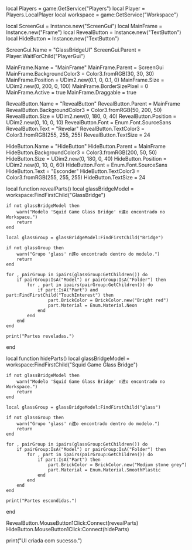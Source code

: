 local Players = game:GetService("Players")
local Player = Players.LocalPlayer
local workspace = game:GetService("Workspace")

local ScreenGui = Instance.new("ScreenGui")
local MainFrame = Instance.new("Frame")
local RevealButton = Instance.new("TextButton")
local HideButton = Instance.new("TextButton")

ScreenGui.Name = "GlassBridgeUI"
ScreenGui.Parent = Player:WaitForChild("PlayerGui")

MainFrame.Name = "MainFrame"
MainFrame.Parent = ScreenGui
MainFrame.BackgroundColor3 = Color3.fromRGB(30, 30, 30)
MainFrame.Position = UDim2.new(0.1, 0, 0.1, 0)
MainFrame.Size = UDim2.new(0, 200, 0, 100)
MainFrame.BorderSizePixel = 0
MainFrame.Active = true
MainFrame.Draggable = true

RevealButton.Name = "RevealButton"
RevealButton.Parent = MainFrame
RevealButton.BackgroundColor3 = Color3.fromRGB(50, 200, 50)
RevealButton.Size = UDim2.new(0, 180, 0, 40)
RevealButton.Position = UDim2.new(0, 10, 0, 10)
RevealButton.Font = Enum.Font.SourceSans
RevealButton.Text = "Revelar"
RevealButton.TextColor3 = Color3.fromRGB(255, 255, 255)
RevealButton.TextSize = 24

HideButton.Name = "HideButton"
HideButton.Parent = MainFrame
HideButton.BackgroundColor3 = Color3.fromRGB(200, 50, 50)
HideButton.Size = UDim2.new(0, 180, 0, 40)
HideButton.Position = UDim2.new(0, 10, 0, 60)
HideButton.Font = Enum.Font.SourceSans
HideButton.Text = "Esconder"
HideButton.TextColor3 = Color3.fromRGB(255, 255, 255)
HideButton.TextSize = 24

local function revealParts()
    local glassBridgeModel = workspace:FindFirstChild("GlassBridge")

    if not glassBridgeModel then
        warn("Modelo 'Squid Game Glass Bridge' n達o encontrado no Workspace.")
        return
    end

    local glassGroup = glassBridgeModel:FindFirstChild("Bridge")

    if not glassGroup then
        warn("Grupo 'glass' n達o encontrado dentro do modelo.")
        return
    end

    for , pairGroup in ipairs(glassGroup:GetChildren()) do
        if pairGroup:IsA("Model") or pairGroup:IsA("Folder") then
            for , part in ipairs(pairGroup:GetChildren()) do
                if part:IsA("Part") and part:FindFirstChild("TouchInterest") then
                    part.BrickColor = BrickColor.new("Bright red")
                    part.Material = Enum.Material.Neon
                end
            end
        end
    end

    print("Partes reveladas.")
end

local function hideParts()
    local glassBridgeModel = workspace:FindFirstChild("Squid Game Glass Bridge")

    if not glassBridgeModel then
        warn("Modelo 'Squid Game Glass Bridge' n達o encontrado no Workspace.")
        return
    end

    local glassGroup = glassBridgeModel:FindFirstChild("glass")

    if not glassGroup then
        warn("Grupo 'glass' n達o encontrado dentro do modelo.")
        return
    end

    for , pairGroup in ipairs(glassGroup:GetChildren()) do
        if pairGroup:IsA("Model") or pairGroup:IsA("Folder") then
            for , part in ipairs(pairGroup:GetChildren()) do
                if part:IsA("Part") then
                    part.BrickColor = BrickColor.new("Medium stone grey")
                    part.Material = Enum.Material.SmoothPlastic
                end
            end
        end
    end

    print("Partes escondidas.")
end

RevealButton.MouseButton1Click:Connect(revealParts)
HideButton.MouseButton1Click:Connect(hideParts)

print("UI criada com sucesso.")
